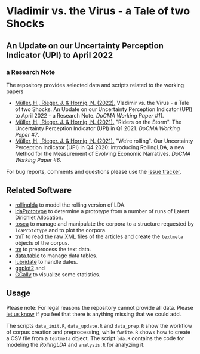 # Vladimir vs. the Virus - a Tale of two Shocks
## An Update on our Uncertainty Perception Indicator (UPI) to April 2022
### a Research Note
The repository provides selected data and scripts related to the working papers

* [Müller, H., Rieger. J. & Hornig, N. (2022).](http://dx.doi.org/10.17877/DE290R-22780) Vladimir vs. the Virus - a Tale of two Shocks. An Update on our Uncertainty Perception Indicator (UPI) to April 2022 - a Research Note. *DoCMA Working Paper #11*.
* [Müller, H., Rieger. J. & Hornig, N. (2021).](http://dx.doi.org/10.17877/DE290R-22177) "Riders on the Storm". The Uncertainty Perception Indicator (UPI) in Q1 2021. *DoCMA Working Paper #7*.
* [Müller, H., Rieger. J. & Hornig, N. (2021).](http://dx.doi.org/10.17877/DE290R-21974) "We’re rolling". Our Uncertainty Perception Indicator (UPI) in Q4 2020: introducing RollingLDA, a new Method for the Measurement of Evolving Economic Narratives. *DoCMA Working Paper #6*.

For bug reports, comments and questions please use the [issue tracker](https://github.com/JonasRieger/upi/issues).

## Related Software
* [rollinglda](https://github.com/JonasRieger/rollinglda) to model the rolling version of LDA.
* [ldaPrototype](https://github.com/JonasRieger/ldaPrototype) to determine a prototype from a number of runs of Latent Dirichlet Allocation.
* [tosca](https://github.com/Docma-TU/tosca) to manage and manipulate the corpora to a structure requested by ``ldaPrototype`` and to plot the corpora.
* [tmT](https://github.com/Docma-TU/tmT) to read the raw XML files of the articles and create the ``textmeta`` objects of the corpus.
* [tm](https://CRAN.R-project.org/package=tm) to preprocess the text data.
* [data.table](https://github.com/Rdatatable/data.table) to manage data tables.
* [lubridate](https://lubridate.tidyverse.org/) to handle dates.
* [ggplot2](https://ggplot2.tidyverse.org/) and
* [GGally](https://github.com/ggobi/ggally) to visualize some statistics.

## Usage
Please note: For legal reasons the repository cannot provide all data. Please [let us know](https://github.com/JonasRieger/upi/issues) if you feel that there is anything missing that we could add. 

The scripts ``data_init.R``, ``data_update.R`` and ``data_prep.R`` show the workflow of corpus creation and preprocessing, while ``fwrite.R`` shows how to create a CSV file from a ``textmeta`` object. The script ``lda.R`` contains the code for modeling the *RollingLDA* and ``analysis.R`` for analyzing it.
